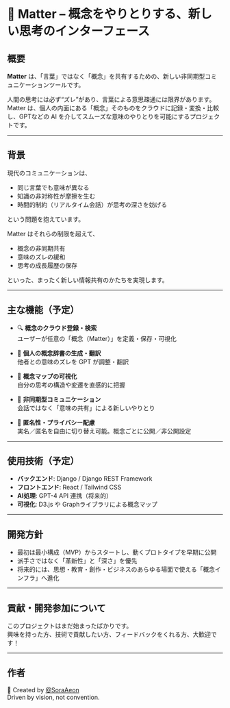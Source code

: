 # 🧠 Matter – 概念をやりとりする、新しい思考のインターフェース

## 概要

**Matter** は、「言葉」ではなく「概念」を共有するための、新しい非同期型コミュニケーションツールです。

人間の思考には必ず“ズレ”があり、言葉による意思疎通には限界があります。Matter は、個人の内面にある「概念」そのものをクラウドに記録・変換・比較し、GPTなどの AI を介してスムーズな意味のやりとりを可能にするプロジェクトです。

---

## 背景

現代のコミュニケーションは、  
- 同じ言葉でも意味が異なる  
- 知識の非対称性が摩擦を生む  
- 時間的制約（リアルタイム会話）が思考の深さを妨げる  

という問題を抱えています。

Matter はそれらの制限を超えて、  
- 概念の非同期共有  
- 意味のズレの緩和  
- 思考の成長履歴の保存  

といった、まったく新しい情報共有のかたちを実現します。

---

## 主な機能（予定）

- 🔍 **概念のクラウド登録・検索**  
  ユーザーが任意の「概念（Matter）」を定義・保存・可視化

- 🔄 **個人の概念辞書の生成・翻訳**  
  他者との意味のズレを GPT が調整・翻訳

- 🧭 **概念マップの可視化**  
  自分の思考の構造や変遷を直感的に把握

- 💬 **非同期型コミュニケーション**  
  会話ではなく「意味の共有」による新しいやりとり

- 🔐 **匿名性・プライバシー配慮**  
  実名／匿名を自由に切り替え可能。概念ごとに公開／非公開設定

---

## 使用技術（予定）

- **バックエンド**: Django / Django REST Framework  
- **フロントエンド**: React / Tailwind CSS  
- **AI処理**: GPT-4 API 連携（将来的）  
- **可視化**: D3.js や Graphライブラリによる概念マップ

---

## 開発方針

- 最初は最小構成（MVP）からスタートし、動くプロトタイプを早期に公開
- 派手さではなく「革新性」と「深さ」を優先
- 将来的には、思想・教育・創作・ビジネスのあらゆる場面で使える「概念インフラ」へ進化

---

## 貢献・開発参加について

このプロジェクトはまだ始まったばかりです。  
興味を持った方、技術で貢献したい方、フィードバックをくれる方、大歓迎です！

---

## 作者

🧬 Created by [@SoraAeon](https://github.com/SoraAeon)  
Driven by vision, not convention.
